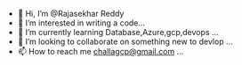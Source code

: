 - 👋 Hi, I’m @Rajasekhar Reddy
- 👀 I’m interested in writing a code...
- 🌱 I’m currently learning Database,Azure,gcp,devops ...
- 💞️ I’m looking to collaborate on something new to devlop ...
- 📫 How to reach me challagcp@gmail.com ...

<!---
challagcp/challagcp is a ✨ special ✨ repository because its `README.md` (this file) appears on your GitHub profile.
You can click the Preview link to take a look at your changes.
--->
